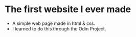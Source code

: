 # The first website I ever made

* A simple web page made in html & css.
* I learned to do this through the Odin Project. 
